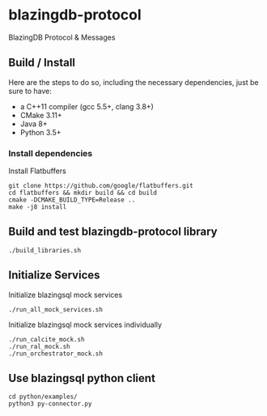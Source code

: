 
# blazingdb-protocol
BlazingDB Protocol &amp; Messages

## Build / Install 

Here are the steps to do so, including the necessary dependencies, just be sure to have:

- a C++11 compiler (gcc 5.5+, clang 3.8+)
- CMake 3.11+
- Java 8+
- Python 3.5+

### Install dependencies

Install Flatbuffers

```
git clone https://github.com/google/flatbuffers.git
cd flatbuffers && mkdir build && cd build
cmake -DCMAKE_BUILD_TYPE=Release ..
make -j8 install
```

## Build and test blazingdb-protocol library

```
./build_libraries.sh
```

## Initialize Services

Initialize blazingsql mock services

```
./run_all_mock_services.sh
```

Initialize blazingsql mock services individually
```
./run_calcite_mock.sh
./run_ral_mock.sh
./run_orchestrator_mock.sh
```

## Use blazingsql python client 

```
cd python/examples/
python3 py-connector.py

```
